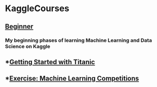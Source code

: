 # KaggleCourses
## [Beginner](https://github.com/bdbeau21/KaggleCourses/tree/main/Beginner)
### My beginning phases of learning Machine Learning and Data Science on Kaggle
## *[Getting Started with Titanic](https://www.kaggle.com/brettbeaulieu/getting-started-with-titanic)
## *[Exercise: Machine Learning Competitions](https://www.kaggle.com/brettbeaulieu/exercise-machine-learning-competitions)
